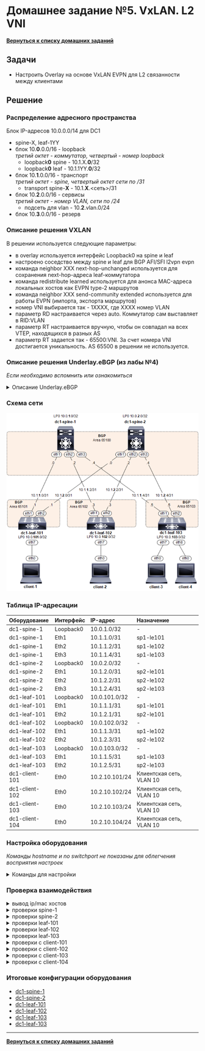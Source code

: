 # Домашнее задание №5. VxLAN. L2 VNI
[**Вернуться к списку домашних заданий**](https://github.com/takmenevag/otus-dc-design/tree/main/labs/)
## Задачи
- Настроить Overlay на основе VxLAN EVPN для L2 связанности между клиентами

## Решение
### Распределение адресного пространства

Блок IP-адресов 10.0.0.0/14 для DC1
- spine-X, leaf-1YY
- блок 10.**0**.0.0/16 - loopback \
  _третий октет - коммутатор, четвертый - номер loopback_
  - loopback**0** spine - 10.1.X.**0**/32
  - loopback**0** leaf - 10.1.1YY.**0**/32
- блок 10.**1**.0.0/16 - транспорт \
 _третий октет - spine, четвертый октет сети по /31_
  - transport spine-**X** - 10.1.**X**.<сеть>/31
- блок 10.**2**.0.0/16 - сервисы \
 _третий октет - номер VLAN, сети по /24_
  - подсеть для vlan - 10.**2**.vlan.0/24
- блок 10.**3**.0.0/16 - резерв

### Описание решения VXLAN
В решении используется следующие параметры:
- в overlay используется интерфейс Loopback0 на spine и leaf
- настроено соседство между spine и leaf для BGP AFI/SFI l2vpn evpn
- команда neighbor XXX next-hop-unchanged используется для сохранения next-hop-адреса leaf-коммутатора
- команда redistribute learned используется для анонса MAC-адреса локальных хостов как EVPN type-2 маршрутов
- команда neighbor XXX send-community extended используется для работы EVPN (импорта, экспорта маршрутов)
- номер VNI выбирается так - 1ХХХХ, где ХХХХ номер VLAN
- параметр RD настраивается через auto. Коммутатор сам выставляет в RID:VLAN
- параметр RT настраивается вручную, чтобы он совпадал на всех VTEP, находящихся в разных AS
- параметр RT задается так - 65500:VNI. За счет номера VNI достигается уникальность. AS 65500 в решении не используется.

### Описание решения Underlay.eBGP (из лабы №4)
_Если необходимо вспомнить или ознакомиться_
<details>
  <summary>Описание Underlay.eBGP </summary>

  В решении используется протокол маршрутизации eBGP со следующими параметрами:
- все spine размещены в одной AS 65100
- каждый leaf размещен в свой AS: leaf-1YY в AS 651YY
- на spine используются динамические peer-group с фильтром по номеру AS и транзитному блоку /24
- на leaf используются статические peer-group
- настроены keepalive-интервал 3 сек, hold time 9 сек.
- настроен maximum-paths равным 8 (4 вероятно хватит, но указал с запасом)
- настроен BGP routing updates интервал равным 0  (neighbor out-delay, установлен в 0 по умолчанию)
- настроена administrative distance равна 20 (по рекомендации Arista из предоставленной ссылке, возможно из-за iBGP между leaf в паре)
- отключена автоматическая активация BGP AFI/SFI ipv4 unicast (в данной лабе это было не обязательно)
- включен режим multi-agent model (поддежка redistribute в BGP AFI/SFI ipv4 unicast)
- включена аутентификация BGP-соседа
- настроено взаимодействие с протоколом bfd для улучшения сходимости сети
- таймеры bfd выбраны такие, чтобы сессии в EVE-NG флапали реже
</details>

### Cхема сети
![Изображение](https://github.com/takmenevag/otus-dc-design/blob/main/labs/lab4/scheme/lab4_scheme.PNG "Схема стенда")

### Таблица IP-адресации
|Оборудование	|Интерфейс	|IP-адрес	|Назначение|
|:-|:-|:-|:-|
|dc1-spine-1	|Loopback0	|10.0.1.0/32	|-|
|dc1-spine-1	|Eth1	|10.1.1.0/31	|sp1-le101|
|dc1-spine-1	|Eth2	|10.1.1.2/31	|sp1-le102|
|dc1-spine-1	|Eth3	|10.1.1.4/31	|sp1-le103|
|dc1-spine-2	|Loopback0	|10.0.2.0/32 |-|
|dc1-spine-2	|Eth1	|10.1.2.0/31	|sp2-le101|
|dc1-spine-2	|Eth2	|10.1.2.2/31	|sp2-le102|
|dc1-spine-2	|Eth3	|10.1.2.4/31	|sp2-le103|
|dc1-leaf-101	|Loopback0	|10.0.101.0/32 |-|
|dc1-leaf-101	|Eth1	|10.1.1.1/31	|sp1-le101|
|dc1-leaf-101	|Eth2	|10.1.2.1/31	|sp2-le101|
|dc1-leaf-102	|Loopback0	|10.0.102.0/32 |-|		
|dc1-leaf-102	|Eth1	|10.1.1.3/31	|sp1-le102|
|dc1-leaf-102	|Eth2	|10.1.2.3/31	|sp2-le102|	
|dc1-leaf-103	|Loopback0	|10.0.103.0/32 |-|	
|dc1-leaf-103	|Eth1	|10.1.1.5/31	|sp1-le103|
|dc1-leaf-103	|Eth2	|10.1.2.5/31	|sp2-le103|
|dc1-client-101	|Eth0	|10.2.10.101/24	|Клиентская сеть, VLAN 10|
|dc1-client-102	|Eth0	|10.2.10.102/24	|Клиентская сеть, VLAN 10|
|dc1-client-103	|Eth0	|10.2.10.103/24	|Клиентская сеть, VLAN 10|
|dc1-client-104	|Eth0	|10.2.10.104/24	|Клиентская сеть, VLAN 10|

### Настройка оборудования
_Команды hostname и no switchport не показаны для облегчения восприятия настроек_
<details>
  <summary>Команды для настройки </summary>

- spine-1
```
service routing protocols model multi-agent
!
interface Ethernet1
   description ### sp1-le101 ###
   ip address 10.1.1.0/31
   bfd interval 800 min-rx 800 multiplier 3
!
interface Ethernet2
   description ### sp1-le102 ###
   ip address 10.1.1.2/31
   bfd interval 800 min-rx 800 multiplier 3
!
interface Ethernet3
   description ### sp1-le103 ###
   ip address 10.1.1.4/31
   bfd interval 800 min-rx 800 multiplier 3
!
interface Loopback0
   ip address 10.0.1.0/32
!
ip routing
!
route-map RM-CONNECTED-TO-BGP permit 100
   match interface Loopback0
!
peer-filter PF-DC1-LEAF
   10 match as-range 65101-65199 result accept
!
router bgp 65100
   router-id 10.0.1.0
   no bgp default ipv4-unicast
   distance bgp 20 200 200
   maximum-paths 8
   bgp listen range 10.1.1.0/24 peer-group DC1-LEAF peer-filter PF-DC1-LEAF
   neighbor DC1-LEAF peer group
   neighbor DC1-LEAF bfd
   neighbor DC1-LEAF timers 3 9
   neighbor DC1-LEAF password 7 IS09sfEdsucPgvWfPXx0cQ==
   neighbor DC1-LEAF send-community extended
   !
   address-family evpn
      neighbor DC1-LEAF activate
      neighbor DC1-LEAF next-hop-unchanged
   !
   address-family ipv4
      neighbor DC1-LEAF activate
      redistribute connected route-map RM-CONNECTED-TO-BGP
```
- spine-2
```
service routing protocols model multi-agent
!
interface Ethernet1
   description ### sp2-le101 ###
   ip address 10.1.2.0/31
   bfd interval 800 min-rx 800 multiplier 3
!
interface Ethernet2
   description ### sp2-le102 ###
   ip address 10.1.2.2/31
   bfd interval 800 min-rx 800 multiplier 3
!
interface Ethernet3
   description ### sp2-le103 ###
   ip address 10.1.2.4/31
   bfd interval 800 min-rx 800 multiplier 3
!
interface Loopback0
   ip address 10.0.2.0/32
!
ip routing
!
route-map RM-CONNECTED-TO-BGP permit 100
   match interface Loopback0
!
peer-filter PF-DC1-LEAF
   10 match as-range 65101-65199 result accept
!
router bgp 65100
   router-id 10.0.2.0
   no bgp default ipv4-unicast
   distance bgp 20 200 200
   maximum-paths 8
   bgp listen range 10.1.2.0/24 peer-group DC1-LEAF peer-filter PF-DC1-LEAF
   neighbor DC1-LEAF peer group
   neighbor DC1-LEAF bfd
   neighbor DC1-LEAF timers 3 9
   neighbor DC1-LEAF password 7 IS09sfEdsucPgvWfPXx0cQ==
   neighbor DC1-LEAF send-community extended
   !
   address-family evpn
      neighbor DC1-LEAF activate
      neighbor DC1-LEAF next-hop-unchanged
   !
   address-family ipv4
      neighbor DC1-LEAF activate
      redistribute connected route-map RM-CONNECTED-TO-BGP
```
- leaf-101
```
service routing protocols model multi-agent
!
vlan 10
   name NET-10
!
interface Ethernet1
   description ### sp1-le101 ###
   ip address 10.1.1.1/31
   bfd interval 800 min-rx 800 multiplier 3
!
interface Ethernet2
   description ### sp2-le101 ###
   ip address 10.1.2.1/31
   bfd interval 800 min-rx 800 multiplier 3
!
interface Ethernet7
   switchport access vlan 10
!
interface Loopback0
   ip address 10.0.101.0/32
!
interface Vxlan1
   vxlan source-interface Loopback0
   vxlan udp-port 4789
   vxlan vlan 10 vni 10010
!
ip routing
!
route-map RM-CONNECTED-TO-BGP permit 100
   match interface Loopback0
!
router bgp 65101
   router-id 10.0.101.0
   no bgp default ipv4-unicast
   distance bgp 20 200 200
   maximum-paths 8
   neighbor DC1-SPINE peer group
   neighbor DC1-SPINE remote-as 65100
   neighbor DC1-SPINE bfd
   neighbor DC1-SPINE timers 3 9
   neighbor DC1-SPINE password 7 txq0MZ/aCqwJ+sp2WtntdQ==
   neighbor DC1-SPINE send-community extended
   neighbor 10.1.1.0 peer group DC1-SPINE
   neighbor 10.1.1.0 description ### dc1-spine-1 ###
   neighbor 10.1.2.0 peer group DC1-SPINE
   neighbor 10.1.2.0 description ### dc1-spine-2 ###
   !
   vlan 10
      rd auto
      route-target both 65500:10010
      redistribute learned
   !
   address-family evpn
      neighbor DC1-SPINE activate
   !
   address-family ipv4
      neighbor DC1-SPINE activate
      redistribute connected route-map RM-CONNECTED-TO-BGP
```
- leaf-102
```
service routing protocols model multi-agent
!
vlan 10
   name NET-10
!
interface Ethernet1
   description ### sp1-le102 ###
   ip address 10.1.1.3/31
   bfd interval 800 min-rx 800 multiplier 3
!
interface Ethernet2
   description ### sp2-le102 ###
   ip address 10.1.2.3/31
   bfd interval 800 min-rx 800 multiplier 3
!
interface Ethernet7
   switchport access vlan 10
!
interface Loopback0
   ip address 10.0.102.0/32
!
interface Vxlan1
   vxlan source-interface Loopback0
   vxlan udp-port 4789
   vxlan vlan 10 vni 10010
!
ip routing
!
route-map RM-CONNECTED-TO-BGP permit 100
   match interface Loopback0
!
router bgp 65102
   router-id 10.0.102.0
   no bgp default ipv4-unicast
   distance bgp 20 200 200
   maximum-paths 8
   neighbor DC1-SPINE peer group
   neighbor DC1-SPINE remote-as 65100
   neighbor DC1-SPINE bfd
   neighbor DC1-SPINE timers 3 9
   neighbor DC1-SPINE password 7 txq0MZ/aCqwJ+sp2WtntdQ==
   neighbor DC1-SPINE send-community extended
   neighbor 10.1.1.2 peer group DC1-SPINE
   neighbor 10.1.1.2 description ### dc1-spine-1 ###
   neighbor 10.1.2.2 peer group DC1-SPINE
   neighbor 10.1.2.2 description ### dc1-spine-2 ###
   !
   vlan 10
      rd auto
      route-target both 65500:10010
      redistribute learned
   !
   address-family evpn
      neighbor DC1-SPINE activate
   !
   address-family ipv4
      neighbor DC1-SPINE activate
      redistribute connected route-map RM-CONNECTED-TO-BGP
```
- leaf-103
```
service routing protocols model multi-agent
!
vlan 10
   name NET-10
!
interface Ethernet1
   description ### sp1-le103 ###
   no switchport
   ip address 10.1.1.5/31
   bfd interval 800 min-rx 800 multiplier 3
!
interface Ethernet2
   description ### sp2-le103 ###
   no switchport
   ip address 10.1.2.5/31
   bfd interval 800 min-rx 800 multiplier 3
!
interface Ethernet7
   switchport access vlan 10
!
interface Ethernet8
   switchport access vlan 10
!
interface Loopback0
   ip address 10.0.103.0/32
!
interface Vxlan1
   vxlan source-interface Loopback0
   vxlan udp-port 4789
   vxlan vlan 10 vni 10010
!
ip routing
!
route-map RM-CONNECTED-TO-BGP permit 100
   match interface Loopback0
!
router bgp 65103
   router-id 10.0.103.0
   no bgp default ipv4-unicast
   distance bgp 20 200 200
   maximum-paths 8
   neighbor DC1-SPINE peer group
   neighbor DC1-SPINE remote-as 65100
   neighbor DC1-SPINE bfd
   neighbor DC1-SPINE timers 3 9
   neighbor DC1-SPINE password 7 txq0MZ/aCqwJ+sp2WtntdQ==
   neighbor DC1-SPINE send-community extended
   neighbor 10.1.1.4 peer group DC1-SPINE
   neighbor 10.1.1.4 description ### dc1-spine-1 ###
   neighbor 10.1.2.4 peer group DC1-SPINE
   neighbor 10.1.2.4 description ### dc1-spine-2 ###
   !
   vlan 10
      rd auto
      route-target both 65500:10010
      redistribute learned
   !
   address-family evpn
      neighbor DC1-SPINE activate
   !
   address-family ipv4
      neighbor DC1-SPINE activate
      redistribute connected route-map RM-CONNECTED-TO-BGP
```

- client-101
```
set pcname client-101
ip 10.2.10.101/24 10.2.10.254
save
```

- client-102
```
set pcname client-102
ip 10.2.10.102/24 10.2.10.254
save
```

- client-103
```
set pcname client-103
ip 10.2.10.103/24 10.2.10.254
save
```

- client-104
```
set pcname client-104
ip 10.2.10.104/24 10.2.10.254
save
```

</details>

### Проверка взаимодействия

<details>
  <summary>вывод ip/mac хостов </summary>
  
```
client-101> show ip all
NAME   IP/MASK              GATEWAY           MAC                DNS
client-10.2.10.101/24       10.2.10.254       00:50:79:66:68:07  

client-102> show ip all
NAME   IP/MASK              GATEWAY           MAC                DNS
client-10.2.10.102/24       10.2.10.254       00:50:79:66:68:08  

client-103> show ip all
NAME   IP/MASK              GATEWAY           MAC                DNS
client-10.2.10.103/24       10.2.10.254       00:50:79:66:68:09  

client-104> show ip all
NAME   IP/MASK              GATEWAY           MAC                DNS
client-10.2.10.104/24       10.2.10.254       00:50:79:66:68:0a  
```
</details>

<details>
  <summary>проверки spine-1</summary>
  
```
dc1-spine-1#show bgp evpn summary
BGP summary information for VRF default
Router identifier 10.0.1.0, local AS number 65100
Neighbor Status Codes: m - Under maintenance
  Neighbor V AS           MsgRcvd   MsgSent  InQ OutQ  Up/Down State   PfxRcd PfxAcc
  10.1.1.1 4 65101            235       234    0    0 00:09:34 Estab   2      2
  10.1.1.3 4 65102           2113      2118    0    0 01:29:36 Estab   2      2
  10.1.1.5 4 65103           2114      2112    0    0 01:29:36 Estab   3      3
```
```
dc1-spine-1#show bgp evpn
BGP routing table information for VRF default
Router identifier 10.0.1.0, local AS number 65100
Route status codes: * - valid, > - active, S - Stale, E - ECMP head, e - ECMP
                    c - Contributing to ECMP, % - Pending BGP convergence
Origin codes: i - IGP, e - EGP, ? - incomplete
AS Path Attributes: Or-ID - Originator ID, C-LST - Cluster List, LL Nexthop - Link Local Nexthop

          Network                Next Hop              Metric  LocPref Weight  Path
 * >      RD: 10.0.101.0:10 mac-ip 0050.7966.6807
                                 10.0.101.0            -       100     0       65101 i
 * >      RD: 10.0.102.0:10 mac-ip 0050.7966.6808
                                 10.0.102.0            -       100     0       65102 i
 * >      RD: 10.0.103.0:10 mac-ip 0050.7966.6809
                                 10.0.103.0            -       100     0       65103 i
 * >      RD: 10.0.103.0:10 mac-ip 0050.7966.680a
                                 10.0.103.0            -       100     0       65103 i
 * >      RD: 10.0.101.0:10 imet 10.0.101.0
                                 10.0.101.0            -       100     0       65101 i
 * >      RD: 10.0.102.0:10 imet 10.0.102.0
                                 10.0.102.0            -       100     0       65102 i
 * >      RD: 10.0.103.0:10 imet 10.0.103.0
                                 10.0.103.0            -       100     0       65103 i
```
</details>


<details>
  <summary>проверки spine-2</summary>
  
```
dc1-spine-2#show bgp evpn summary
BGP summary information for VRF default
Router identifier 10.0.2.0, local AS number 65100
Neighbor Status Codes: m - Under maintenance
  Neighbor V AS           MsgRcvd   MsgSent  InQ OutQ  Up/Down State   PfxRcd PfxAcc
  10.1.2.1 4 65101            237       235    0    0 00:09:34 Estab   2      2
  10.1.2.3 4 65102           2863      2843    0    0 02:00:56 Estab   2      2
  10.1.2.5 4 65103           4328      4319    0    0 03:03:22 Estab   3      3
```
```
dc1-spine-2#show bgp evpn
BGP routing table information for VRF default
Router identifier 10.0.2.0, local AS number 65100
Route status codes: * - valid, > - active, S - Stale, E - ECMP head, e - ECMP
                    c - Contributing to ECMP, % - Pending BGP convergence
Origin codes: i - IGP, e - EGP, ? - incomplete
AS Path Attributes: Or-ID - Originator ID, C-LST - Cluster List, LL Nexthop - Link Local Nexthop

          Network                Next Hop              Metric  LocPref Weight  Path
 * >      RD: 10.0.101.0:10 mac-ip 0050.7966.6807
                                 10.0.101.0            -       100     0       65101 i
 * >      RD: 10.0.102.0:10 mac-ip 0050.7966.6808
                                 10.0.102.0            -       100     0       65102 i
 * >      RD: 10.0.103.0:10 mac-ip 0050.7966.6809
                                 10.0.103.0            -       100     0       65103 i
 * >      RD: 10.0.103.0:10 mac-ip 0050.7966.680a
                                 10.0.103.0            -       100     0       65103 i
 * >      RD: 10.0.101.0:10 imet 10.0.101.0
                                 10.0.101.0            -       100     0       65101 i
 * >      RD: 10.0.102.0:10 imet 10.0.102.0
                                 10.0.102.0            -       100     0       65102 i
 * >      RD: 10.0.103.0:10 imet 10.0.103.0
                                 10.0.103.0            -       100     0       65103 i
```
</details>

<details>
  <summary>проверки leaf-101</summary>
  
```
dc1-leaf-101#show bgp evpn summary
BGP summary information for VRF default
Router identifier 10.0.101.0, local AS number 65101
Neighbor Status Codes: m - Under maintenance
  Description              Neighbor V AS           MsgRcvd   MsgSent  InQ OutQ  Up/Down State   PfxRcd PfxAcc
  ### dc1-spine-1 ###      10.1.1.0 4 65100           9137      9171    0    0 00:09:34 Estab   5      5
  ### dc1-spine-2 ###      10.1.2.0 4 65100           7135      7155    0    0 00:09:34 Estab   5      5

```
_Вывод команд по отдельности show bgp evpn route-type mac-ip или imet не стал выкладывать, там тоже самое_
```
dc1-leaf-101#show bgp evpn
BGP routing table information for VRF default
Router identifier 10.0.101.0, local AS number 65101
Route status codes: * - valid, > - active, S - Stale, E - ECMP head, e - ECMP
                    c - Contributing to ECMP, % - Pending BGP convergence
Origin codes: i - IGP, e - EGP, ? - incomplete
AS Path Attributes: Or-ID - Originator ID, C-LST - Cluster List, LL Nexthop - Link Local Nexthop

          Network                Next Hop              Metric  LocPref Weight  Path
 * >      RD: 10.0.101.0:10 mac-ip 0050.7966.6807
                                 -                     -       -       0       i
 * >Ec    RD: 10.0.102.0:10 mac-ip 0050.7966.6808
                                 10.0.102.0            -       100     0       65100 65102 i
 *  ec    RD: 10.0.102.0:10 mac-ip 0050.7966.6808
                                 10.0.102.0            -       100     0       65100 65102 i
 * >Ec    RD: 10.0.103.0:10 mac-ip 0050.7966.6809
                                 10.0.103.0            -       100     0       65100 65103 i
 *  ec    RD: 10.0.103.0:10 mac-ip 0050.7966.6809
                                 10.0.103.0            -       100     0       65100 65103 i
 * >Ec    RD: 10.0.103.0:10 mac-ip 0050.7966.680a
                                 10.0.103.0            -       100     0       65100 65103 i
 *  ec    RD: 10.0.103.0:10 mac-ip 0050.7966.680a
                                 10.0.103.0            -       100     0       65100 65103 i
 * >      RD: 10.0.101.0:10 imet 10.0.101.0
                                 -                     -       -       0       i
 * >Ec    RD: 10.0.102.0:10 imet 10.0.102.0
                                 10.0.102.0            -       100     0       65100 65102 i
 *  ec    RD: 10.0.102.0:10 imet 10.0.102.0
                                 10.0.102.0            -       100     0       65100 65102 i
 * >Ec    RD: 10.0.103.0:10 imet 10.0.103.0
                                 10.0.103.0            -       100     0       65100 65103 i
 *  ec    RD: 10.0.103.0:10 imet 10.0.103.0
                                 10.0.103.0            -       100     0       65100 65103 i
```
```
dc1-leaf-101#show interface vxlan1
Vxlan1 is up, line protocol is up (connected)
  Hardware is Vxlan
  Source interface is Loopback0 and is active with 10.0.101.0
  Listening on UDP port 4789
  Replication/Flood Mode is headend with Flood List Source: EVPN
  Remote MAC learning via EVPN
  VNI mapping to VLANs
  Static VLAN to VNI mapping is 
    [10, 10010]      
  Note: All Dynamic VLANs used by VCS are internal VLANs.
        Use 'show vxlan vni' for details.
  Static VRF to VNI mapping is not configured
  Headend replication flood vtep list is:
    10 10.0.102.0      10.0.103.0     
  Shared Router MAC is 0000.0000.0000
```
```
dc1-leaf-101#show vxlan vtep
Remote VTEPS for Vxlan1:

VTEP             Tunnel Type(s)
---------------- --------------
10.0.102.0       unicast, flood
10.0.103.0       unicast, flood

Total number of remote VTEPS:  2
```
```
dc1-leaf-101#show mac address-table vlan 10
          Mac Address Table
------------------------------------------------------------------

Vlan    Mac Address       Type        Ports      Moves   Last Move
----    -----------       ----        -----      -----   ---------
  10    0050.7966.6807    DYNAMIC     Et7        1       0:03:28 ago
  10    0050.7966.6808    DYNAMIC     Vx1        1       0:03:27 ago
  10    0050.7966.6809    DYNAMIC     Vx1        1       0:03:27 ago
  10    0050.7966.680a    DYNAMIC     Vx1        1       0:03:27 ago
Total Mac Addresses for this criterion: 4

          Multicast Mac Address Table
------------------------------------------------------------------

Vlan    Mac Address       Type        Ports
----    -----------       ----        -----
Total Mac Addresses for this criterion: 0
```
```
dc1-leaf-101#show vxlan address-table
          Vxlan Mac Address Table
----------------------------------------------------------------------

VLAN  Mac Address     Type      Prt  VTEP             Moves   Last Move
----  -----------     ----      ---  ----             -----   ---------
  10  0050.7966.6808  EVPN      Vx1  10.0.102.0       1       0:03:35 ago
  10  0050.7966.6809  EVPN      Vx1  10.0.103.0       1       0:03:35 ago
  10  0050.7966.680a  EVPN      Vx1  10.0.103.0       1       0:03:35 ago
Total Remote Mac Addresses for this criterion: 3
```
_Вывод для всех mac не стал выкладывать, но он есть_
```
dc1-leaf-101#show bgp evpn route-type mac-ip 0050.7966.6807 detail 
BGP routing table information for VRF default
Router identifier 10.0.101.0, local AS number 65101
BGP routing table entry for mac-ip 0050.7966.6807, Route Distinguisher: 10.0.101.0:10
 Paths: 1 available
  Local
    - from - (0.0.0.0)
      Origin IGP, metric -, localpref -, weight 0, tag 0, valid, local, best
      Extended Community: Route-Target-AS:65500:10010 TunnelEncap:tunnelTypeVxlan
      VNI: 10010 ESI: 0000:0000:0000:0000:0000

dc1-leaf-101#show bgp evpn route-type mac-ip 0050.7966.6808 detail 
BGP routing table information for VRF default
Router identifier 10.0.101.0, local AS number 65101
BGP routing table entry for mac-ip 0050.7966.6808, Route Distinguisher: 10.0.102.0:10
 Paths: 2 available
  65100 65102
    10.0.102.0 from 10.1.2.0 (10.0.2.0)
      Origin IGP, metric -, localpref 100, weight 0, tag 0, valid, external, ECMP head, ECMP, best, ECMP contributor
      Extended Community: Route-Target-AS:65500:10010 TunnelEncap:tunnelTypeVxlan
      VNI: 10010 ESI: 0000:0000:0000:0000:0000
  65100 65102
    10.0.102.0 from 10.1.1.0 (10.0.1.0)
      Origin IGP, metric -, localpref 100, weight 0, tag 0, valid, external, ECMP, ECMP contributor
      Extended Community: Route-Target-AS:65500:10010 TunnelEncap:tunnelTypeVxlan
      VNI: 10010 ESI: 0000:0000:0000:0000:0000
```

</details>

<details>
  <summary>проверки leaf-102</summary>
  
```
dc1-leaf-102#show bgp evpn summary
BGP summary information for VRF default
Router identifier 10.0.102.0, local AS number 65102
Neighbor Status Codes: m - Under maintenance
  Description              Neighbor V AS           MsgRcvd   MsgSent  InQ OutQ  Up/Down State   PfxRcd PfxAcc
  ### dc1-spine-1 ###      10.1.1.2 4 65100           2886      2885    0    0 01:29:36 Estab   5      5
  ### dc1-spine-2 ###      10.1.2.2 4 65100           2843      2863    0    0 02:00:56 Estab   5      5
```
```
dc1-leaf-102#show bgp evpn
BGP routing table information for VRF default
Router identifier 10.0.102.0, local AS number 65102
Route status codes: * - valid, > - active, S - Stale, E - ECMP head, e - ECMP
                    c - Contributing to ECMP, % - Pending BGP convergence
Origin codes: i - IGP, e - EGP, ? - incomplete
AS Path Attributes: Or-ID - Originator ID, C-LST - Cluster List, LL Nexthop - Link Local Nexthop

          Network                Next Hop              Metric  LocPref Weight  Path
 * >Ec    RD: 10.0.101.0:10 mac-ip 0050.7966.6807
                                 10.0.101.0            -       100     0       65100 65101 i
 *  ec    RD: 10.0.101.0:10 mac-ip 0050.7966.6807
                                 10.0.101.0            -       100     0       65100 65101 i
 * >      RD: 10.0.102.0:10 mac-ip 0050.7966.6808
                                 -                     -       -       0       i
 * >Ec    RD: 10.0.103.0:10 mac-ip 0050.7966.6809
                                 10.0.103.0            -       100     0       65100 65103 i
 *  ec    RD: 10.0.103.0:10 mac-ip 0050.7966.6809
                                 10.0.103.0            -       100     0       65100 65103 i
 * >Ec    RD: 10.0.103.0:10 mac-ip 0050.7966.680a
                                 10.0.103.0            -       100     0       65100 65103 i
 *  ec    RD: 10.0.103.0:10 mac-ip 0050.7966.680a
                                 10.0.103.0            -       100     0       65100 65103 i
 * >Ec    RD: 10.0.101.0:10 imet 10.0.101.0
                                 10.0.101.0            -       100     0       65100 65101 i
 *  ec    RD: 10.0.101.0:10 imet 10.0.101.0
                                 10.0.101.0            -       100     0       65100 65101 i
 * >      RD: 10.0.102.0:10 imet 10.0.102.0
                                 -                     -       -       0       i
 * >Ec    RD: 10.0.103.0:10 imet 10.0.103.0
                                 10.0.103.0            -       100     0       65100 65103 i
 *  ec    RD: 10.0.103.0:10 imet 10.0.103.0
                                 10.0.103.0            -       100     0       65100 65103 i
```
```
dc1-leaf-102#show interface vxlan1
Vxlan1 is up, line protocol is up (connected)
  Hardware is Vxlan
  Source interface is Loopback0 and is active with 10.0.102.0
  Listening on UDP port 4789
  Replication/Flood Mode is headend with Flood List Source: EVPN
  Remote MAC learning via EVPN
  VNI mapping to VLANs
  Static VLAN to VNI mapping is 
    [10, 10010]      
  Note: All Dynamic VLANs used by VCS are internal VLANs.
        Use 'show vxlan vni' for details.
  Static VRF to VNI mapping is not configured
  Headend replication flood vtep list is:
    10 10.0.101.0      10.0.103.0     
  Shared Router MAC is 0000.0000.0000
```
```
dc1-leaf-102#show vxlan vtep
Remote VTEPS for Vxlan1:

VTEP             Tunnel Type(s)
---------------- --------------
10.0.101.0       flood, unicast
10.0.103.0       flood, unicast

Total number of remote VTEPS:  2
```
```
dc1-leaf-102#show mac address-table vlan 10
          Mac Address Table
------------------------------------------------------------------

Vlan    Mac Address       Type        Ports      Moves   Last Move
----    -----------       ----        -----      -----   ---------
  10    0050.7966.6807    DYNAMIC     Vx1        1       0:03:27 ago
  10    0050.7966.6808    DYNAMIC     Et7        1       0:03:28 ago
  10    0050.7966.6809    DYNAMIC     Vx1        1       0:03:28 ago
  10    0050.7966.680a    DYNAMIC     Vx1        1       0:03:28 ago
Total Mac Addresses for this criterion: 4

          Multicast Mac Address Table
------------------------------------------------------------------

Vlan    Mac Address       Type        Ports
----    -----------       ----        -----
Total Mac Addresses for this criterion: 0
```
```
dc1-leaf-102#show vxlan address-table
          Vxlan Mac Address Table
----------------------------------------------------------------------

VLAN  Mac Address     Type      Prt  VTEP             Moves   Last Move
----  -----------     ----      ---  ----             -----   ---------
  10  0050.7966.6807  EVPN      Vx1  10.0.101.0       1       0:03:35 ago
  10  0050.7966.6809  EVPN      Vx1  10.0.103.0       1       0:03:35 ago
  10  0050.7966.680a  EVPN      Vx1  10.0.103.0       1       0:03:35 ago
Total Remote Mac Addresses for this criterion: 3
```
```
dc1-leaf-102#show bgp evpn route-type mac-ip 0050.7966.6807 detail 
BGP routing table information for VRF default
Router identifier 10.0.102.0, local AS number 65102
BGP routing table entry for mac-ip 0050.7966.6807, Route Distinguisher: 10.0.101.0:10
 Paths: 2 available
  65100 65101
    10.0.101.0 from 10.1.1.2 (10.0.1.0)
      Origin IGP, metric -, localpref 100, weight 0, tag 0, valid, external, ECMP head, ECMP, best, ECMP contributor
      Extended Community: Route-Target-AS:65500:10010 TunnelEncap:tunnelTypeVxlan
      VNI: 10010 ESI: 0000:0000:0000:0000:0000
  65100 65101
    10.0.101.0 from 10.1.2.2 (10.0.2.0)
      Origin IGP, metric -, localpref 100, weight 0, tag 0, valid, external, ECMP, ECMP contributor
      Extended Community: Route-Target-AS:65500:10010 TunnelEncap:tunnelTypeVxlan
      VNI: 10010 ESI: 0000:0000:0000:0000:0000

dc1-leaf-102#show bgp evpn route-type mac-ip 0050.7966.6808 detail 
BGP routing table information for VRF default
Router identifier 10.0.102.0, local AS number 65102
BGP routing table entry for mac-ip 0050.7966.6808, Route Distinguisher: 10.0.102.0:10
 Paths: 1 available
  Local
    - from - (0.0.0.0)
      Origin IGP, metric -, localpref -, weight 0, tag 0, valid, local, best
      Extended Community: Route-Target-AS:65500:10010 TunnelEncap:tunnelTypeVxlan
      VNI: 10010 ESI: 0000:0000:0000:0000:0000
```

</details>

<details>
  <summary>проверки leaf-103</summary>
  
```
dc1-leaf-103#show bgp evpn summary
BGP summary information for VRF default
Router identifier 10.0.103.0, local AS number 65103
Neighbor Status Codes: m - Under maintenance
  Description              Neighbor V AS           MsgRcvd   MsgSent  InQ OutQ  Up/Down State   PfxRcd PfxAcc
  ### dc1-spine-1 ###      10.1.1.4 4 65100           7235      7268    0    0 01:29:36 Estab   4      4
  ### dc1-spine-2 ###      10.1.2.4 4 65100           7111      7140    0    0 03:03:22 Estab   4      4
```
```
dc1-leaf-103#show bgp evpn
BGP routing table information for VRF default
Router identifier 10.0.103.0, local AS number 65103
Route status codes: * - valid, > - active, S - Stale, E - ECMP head, e - ECMP
                    c - Contributing to ECMP, % - Pending BGP convergence
Origin codes: i - IGP, e - EGP, ? - incomplete
AS Path Attributes: Or-ID - Originator ID, C-LST - Cluster List, LL Nexthop - Link Local Nexthop

          Network                Next Hop              Metric  LocPref Weight  Path
 * >Ec    RD: 10.0.101.0:10 mac-ip 0050.7966.6807
                                 10.0.101.0            -       100     0       65100 65101 i
 *  ec    RD: 10.0.101.0:10 mac-ip 0050.7966.6807
                                 10.0.101.0            -       100     0       65100 65101 i
 * >Ec    RD: 10.0.102.0:10 mac-ip 0050.7966.6808
                                 10.0.102.0            -       100     0       65100 65102 i
 *  ec    RD: 10.0.102.0:10 mac-ip 0050.7966.6808
                                 10.0.102.0            -       100     0       65100 65102 i
 * >      RD: 10.0.103.0:10 mac-ip 0050.7966.6809
                                 -                     -       -       0       i
 * >      RD: 10.0.103.0:10 mac-ip 0050.7966.680a
                                 -                     -       -       0       i
 * >Ec    RD: 10.0.101.0:10 imet 10.0.101.0
                                 10.0.101.0            -       100     0       65100 65101 i
 *  ec    RD: 10.0.101.0:10 imet 10.0.101.0
                                 10.0.101.0            -       100     0       65100 65101 i
 * >Ec    RD: 10.0.102.0:10 imet 10.0.102.0
                                 10.0.102.0            -       100     0       65100 65102 i
 *  ec    RD: 10.0.102.0:10 imet 10.0.102.0
                                 10.0.102.0            -       100     0       65100 65102 i
 * >      RD: 10.0.103.0:10 imet 10.0.103.0
```
```                                 -                     -       -       0       i
dc1-leaf-103#show interface vxlan1
Vxlan1 is up, line protocol is up (connected)
  Hardware is Vxlan
  Source interface is Loopback0 and is active with 10.0.103.0
  Listening on UDP port 4789
  Replication/Flood Mode is headend with Flood List Source: EVPN
  Remote MAC learning via EVPN
  VNI mapping to VLANs
  Static VLAN to VNI mapping is 
    [10, 10010]      
  Note: All Dynamic VLANs used by VCS are internal VLANs.
        Use 'show vxlan vni' for details.
  Static VRF to VNI mapping is not configured
  Headend replication flood vtep list is:
    10 10.0.102.0      10.0.101.0     
  Shared Router MAC is 0000.0000.0000
dc1-leaf-103#show vxlan vtep
Remote VTEPS for Vxlan1:

VTEP             Tunnel Type(s)
---------------- --------------
10.0.101.0       flood, unicast
10.0.102.0       flood, unicast

Total number of remote VTEPS:  2
```
``` 
dc1-leaf-103#show mac address-table vlan 10
          Mac Address Table
------------------------------------------------------------------

Vlan    Mac Address       Type        Ports      Moves   Last Move
----    -----------       ----        -----      -----   ---------
  10    0050.7966.6807    DYNAMIC     Vx1        1       0:03:27 ago
  10    0050.7966.6808    DYNAMIC     Vx1        1       0:03:27 ago
  10    0050.7966.6809    DYNAMIC     Et7        1       0:03:28 ago
  10    0050.7966.680a    DYNAMIC     Et8        1       0:03:28 ago
Total Mac Addresses for this criterion: 4

          Multicast Mac Address Table
------------------------------------------------------------------

Vlan    Mac Address       Type        Ports
----    -----------       ----        -----
Total Mac Addresses for this criterion: 0
```
``` 
dc1-leaf-103#show vxlan address-table
          Vxlan Mac Address Table
----------------------------------------------------------------------

VLAN  Mac Address     Type      Prt  VTEP             Moves   Last Move
----  -----------     ----      ---  ----             -----   ---------
  10  0050.7966.6807  EVPN      Vx1  10.0.101.0       1       0:03:35 ago
  10  0050.7966.6808  EVPN      Vx1  10.0.102.0       1       0:03:35 ago
Total Remote Mac Addresses for this criterion: 2
```
``` 
dc1-leaf-103#show bgp evpn route-type mac-ip 0050.7966.6807 detail 
BGP routing table information for VRF default
Router identifier 10.0.103.0, local AS number 65103
BGP routing table entry for mac-ip 0050.7966.6807, Route Distinguisher: 10.0.101.0:10
 Paths: 2 available
  65100 65101
    10.0.101.0 from 10.1.1.4 (10.0.1.0)
      Origin IGP, metric -, localpref 100, weight 0, tag 0, valid, external, ECMP head, ECMP, best, ECMP contributor
      Extended Community: Route-Target-AS:65500:10010 TunnelEncap:tunnelTypeVxlan
      VNI: 10010 ESI: 0000:0000:0000:0000:0000
  65100 65101
    10.0.101.0 from 10.1.2.4 (10.0.2.0)
      Origin IGP, metric -, localpref 100, weight 0, tag 0, valid, external, ECMP, ECMP contributor
      Extended Community: Route-Target-AS:65500:10010 TunnelEncap:tunnelTypeVxlan
      VNI: 10010 ESI: 0000:0000:0000:0000:0000

dc1-leaf-103#show bgp evpn route-type mac-ip 0050.7966.6808 detail 
BGP routing table information for VRF default
Router identifier 10.0.103.0, local AS number 65103
BGP routing table entry for mac-ip 0050.7966.6808, Route Distinguisher: 10.0.102.0:10
 Paths: 2 available
  65100 65102
    10.0.102.0 from 10.1.2.4 (10.0.2.0)
      Origin IGP, metric -, localpref 100, weight 0, tag 0, valid, external, ECMP head, ECMP, best, ECMP contributor
      Extended Community: Route-Target-AS:65500:10010 TunnelEncap:tunnelTypeVxlan
      VNI: 10010 ESI: 0000:0000:0000:0000:0000
  65100 65102
    10.0.102.0 from 10.1.1.4 (10.0.1.0)
      Origin IGP, metric -, localpref 100, weight 0, tag 0, valid, external, ECMP, ECMP contributor
      Extended Community: Route-Target-AS:65500:10010 TunnelEncap:tunnelTypeVxlan
      VNI: 10010 ESI: 0000:0000:0000:0000:0000
```
</details>

<details>
  <summary>проверки с client-101</summary>
  
```
client-101> ping 10.2.10.101
10.2.10.101 icmp_seq=1 ttl=64 time=0.001 ms
10.2.10.101 icmp_seq=2 ttl=64 time=0.001 ms
10.2.10.101 icmp_seq=3 ttl=64 time=0.001 ms
10.2.10.101 icmp_seq=4 ttl=64 time=0.001 ms
10.2.10.101 icmp_seq=5 ttl=64 time=0.001 ms

client-101> ping 10.2.10.102
84 bytes from 10.2.10.102 icmp_seq=1 ttl=64 time=55.942 ms
84 bytes from 10.2.10.102 icmp_seq=2 ttl=64 time=67.560 ms
84 bytes from 10.2.10.102 icmp_seq=3 ttl=64 time=47.139 ms
84 bytes from 10.2.10.102 icmp_seq=4 ttl=64 time=39.613 ms
84 bytes from 10.2.10.102 icmp_seq=5 ttl=64 time=36.036 ms

client-101> ping 10.2.10.103
84 bytes from 10.2.10.103 icmp_seq=1 ttl=64 time=48.365 ms
84 bytes from 10.2.10.103 icmp_seq=2 ttl=64 time=73.217 ms
84 bytes from 10.2.10.103 icmp_seq=3 ttl=64 time=42.776 ms
84 bytes from 10.2.10.103 icmp_seq=4 ttl=64 time=43.088 ms
84 bytes from 10.2.10.103 icmp_seq=5 ttl=64 time=50.260 ms

client-101> ping 10.2.10.104
84 bytes from 10.2.10.104 icmp_seq=1 ttl=64 time=59.791 ms
84 bytes from 10.2.10.104 icmp_seq=2 ttl=64 time=43.731 ms
84 bytes from 10.2.10.104 icmp_seq=3 ttl=64 time=44.790 ms
84 bytes from 10.2.10.104 icmp_seq=4 ttl=64 time=30.457 ms
84 bytes from 10.2.10.104 icmp_seq=5 ttl=64 time=33.390 ms

```
</details>

<details>
  <summary>проверки с client-102</summary>
  
```
client-102> ping 10.2.10.101
84 bytes from 10.2.10.101 icmp_seq=1 ttl=64 time=94.490 ms
84 bytes from 10.2.10.101 icmp_seq=2 ttl=64 time=44.310 ms
84 bytes from 10.2.10.101 icmp_seq=3 ttl=64 time=45.384 ms
84 bytes from 10.2.10.101 icmp_seq=4 ttl=64 time=35.507 ms
84 bytes from 10.2.10.101 icmp_seq=5 ttl=64 time=33.136 ms

client-102> ping 10.2.10.102
10.2.10.102 icmp_seq=1 ttl=64 time=0.001 ms
10.2.10.102 icmp_seq=2 ttl=64 time=0.001 ms
10.2.10.102 icmp_seq=3 ttl=64 time=0.001 ms
10.2.10.102 icmp_seq=4 ttl=64 time=0.001 ms
10.2.10.102 icmp_seq=5 ttl=64 time=0.001 ms

client-102> ping 10.2.10.103
84 bytes from 10.2.10.103 icmp_seq=1 ttl=64 time=51.648 ms
84 bytes from 10.2.10.103 icmp_seq=2 ttl=64 time=61.367 ms
84 bytes from 10.2.10.103 icmp_seq=3 ttl=64 time=44.492 ms
84 bytes from 10.2.10.103 icmp_seq=4 ttl=64 time=49.014 ms
84 bytes from 10.2.10.103 icmp_seq=5 ttl=64 time=51.349 ms

client-102> ping 10.2.10.104
84 bytes from 10.2.10.104 icmp_seq=1 ttl=64 time=59.131 ms
84 bytes from 10.2.10.104 icmp_seq=2 ttl=64 time=39.821 ms
84 bytes from 10.2.10.104 icmp_seq=3 ttl=64 time=33.710 ms
84 bytes from 10.2.10.104 icmp_seq=4 ttl=64 time=29.395 ms
84 bytes from 10.2.10.104 icmp_seq=5 ttl=64 time=47.674 ms

```
</details>


<details>
  <summary>проверки с client-103</summary>
  
```
client-103> ping 10.2.10.101
84 bytes from 10.2.10.101 icmp_seq=1 ttl=64 time=137.180 ms
84 bytes from 10.2.10.101 icmp_seq=2 ttl=64 time=46.000 ms
84 bytes from 10.2.10.101 icmp_seq=3 ttl=64 time=58.151 ms
84 bytes from 10.2.10.101 icmp_seq=4 ttl=64 time=48.096 ms
84 bytes from 10.2.10.101 icmp_seq=5 ttl=64 time=42.235 ms

client-103> ping 10.2.10.102
84 bytes from 10.2.10.102 icmp_seq=1 ttl=64 time=44.636 ms
84 bytes from 10.2.10.102 icmp_seq=2 ttl=64 time=42.281 ms
84 bytes from 10.2.10.102 icmp_seq=3 ttl=64 time=47.920 ms
84 bytes from 10.2.10.102 icmp_seq=4 ttl=64 time=50.842 ms
84 bytes from 10.2.10.102 icmp_seq=5 ttl=64 time=51.838 ms

client-103> ping 10.2.10.103
10.2.10.103 icmp_seq=1 ttl=64 time=0.001 ms
10.2.10.103 icmp_seq=2 ttl=64 time=0.001 ms
10.2.10.103 icmp_seq=3 ttl=64 time=0.001 ms
10.2.10.103 icmp_seq=4 ttl=64 time=0.001 ms
10.2.10.103 icmp_seq=5 ttl=64 time=0.001 ms

client-103> ping 10.2.10.104
84 bytes from 10.2.10.104 icmp_seq=1 ttl=64 time=15.211 ms
84 bytes from 10.2.10.104 icmp_seq=2 ttl=64 time=8.362 ms
84 bytes from 10.2.10.104 icmp_seq=3 ttl=64 time=10.529 ms
84 bytes from 10.2.10.104 icmp_seq=4 ttl=64 time=7.569 ms
84 bytes from 10.2.10.104 icmp_seq=5 ttl=64 time=9.621 ms
```
</details>


<details>
  <summary>проверки с client-104</summary>
  
```
client-104> ping 10.2.10.101
84 bytes from 10.2.10.101 icmp_seq=1 ttl=64 time=127.328 ms
84 bytes from 10.2.10.101 icmp_seq=2 ttl=64 time=49.545 ms
84 bytes from 10.2.10.101 icmp_seq=3 ttl=64 time=58.084 ms
84 bytes from 10.2.10.101 icmp_seq=4 ttl=64 time=48.284 ms
84 bytes from 10.2.10.101 icmp_seq=5 ttl=64 time=42.762 ms

client-104> ping 10.2.10.102
84 bytes from 10.2.10.102 icmp_seq=1 ttl=64 time=48.494 ms
84 bytes from 10.2.10.102 icmp_seq=2 ttl=64 time=42.314 ms
84 bytes from 10.2.10.102 icmp_seq=3 ttl=64 time=48.468 ms
84 bytes from 10.2.10.102 icmp_seq=4 ttl=64 time=49.793 ms
84 bytes from 10.2.10.102 icmp_seq=5 ttl=64 time=52.673 ms

client-104> ping 10.2.10.103
84 bytes from 10.2.10.103 icmp_seq=1 ttl=64 time=15.369 ms
84 bytes from 10.2.10.103 icmp_seq=2 ttl=64 time=17.487 ms
84 bytes from 10.2.10.103 icmp_seq=3 ttl=64 time=9.396 ms
84 bytes from 10.2.10.103 icmp_seq=4 ttl=64 time=12.041 ms
84 bytes from 10.2.10.103 icmp_seq=5 ttl=64 time=11.671 ms

client-104> ping 10.2.10.104
10.2.10.104 icmp_seq=1 ttl=64 time=0.001 ms
10.2.10.104 icmp_seq=2 ttl=64 time=0.001 ms
10.2.10.104 icmp_seq=3 ttl=64 time=0.001 ms
10.2.10.104 icmp_seq=4 ttl=64 time=0.001 ms
10.2.10.104 icmp_seq=5 ttl=64 time=0.001 ms
```
</details>


### Итоговые конфигурации оборудования
- [dc1-spine-1](https://github.com/takmenevag/otus-dc-design/blob/main/labs/lab5/config/dc1-spine-1.txt)
- [dc1-spine-2](https://github.com/takmenevag/otus-dc-design/blob/main/labs/lab5/config/dc1-spine-2.txt)
- [dc1-leaf-101](https://github.com/takmenevag/otus-dc-design/blob/main/labs/lab5/config/dc1-leaf-101.txt)
- [dc1-leaf-102](https://github.com/takmenevag/otus-dc-design/blob/main/labs/lab5/config/dc1-leaf-102.txt)
- [dc1-leaf-103](https://github.com/takmenevag/otus-dc-design/blob/main/labs/lab5/config/dc1-leaf-103.txt)
- [dc1-leaf-103](https://github.com/takmenevag/otus-dc-design/blob/main/labs/lab5/config/dc1-clients.txt)
---

[**Вернуться к списку домашних заданий**](https://github.com/takmenevag/otus-dc-design/tree/main/labs/)
